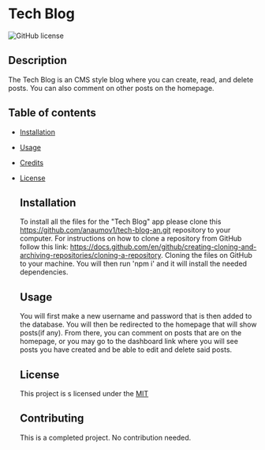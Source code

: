 # Tech Blog


 ![GitHub license](https://img.shields.io/badge/license-MIT-blue.svg)

  ## Description
  The Tech Blog is an CMS style blog where you can create, read, and delete posts. You can also comment on other posts on the homepage.
  

## Table of contents
* [Installation](#installation)
* [Usage](#usage)
* [Credits](#credits)
* [License](#licence)
  

  ## Installation
  
  To install all the files for the "Tech Blog" app please clone this https://github.com/anaumov1/tech-blog-an.git repository to your computer. For instructions on how to clone a repository from GitHub follow this link: https://docs.github.com/en/github/creating-cloning-and-archiving-repositories/cloning-a-repository.
Cloning the files on GitHub to your machine. You will then run 'npm i' and it will install the needed dependencies.
  
  ## Usage
  You will first make a new username and password that is then added to the database. You will then be redirected to the homepage that will show posts(if any). From there, you can comment on posts that are on the homepage, or you may go to the dashboard link where you will see posts you have created and be able to edit and delete said posts.
  

  ## License
  This project is s licensed under the [MIT](LICENSE)
    
  ## Contributing
  This is a completed project. No contribution needed.

